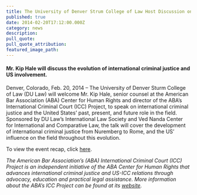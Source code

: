```yaml
---
title: The University of Denver Strum College of Law Host Discussion on International Criminal Justice and the United States’ Role
published: true
date: 2014-02-20T17:12:00.000Z
category: news
description:
pull_quote:
pull_quote_attribution:
featured_image_path:
---
```



#### Mr. Kip Hale will discuss the evolution of international criminal justice and US involvement.

Denver, Colorado, Feb. 20, 2014 – The University of Denver Sturm College of Law (DU Law) will welcome Mr. Kip Hale, senior counsel at the American Bar Association (ABA) Center for Human Rights and director of the ABA’s International Criminal Court (ICC) Project, to speak on international criminal justice and the United States’ past, present, and future role in the field. Sponsored by DU Law’s International Law Society and Ved Nanda Center for International and Comparative Law, the talk will cover the development of international criminal justice from Nuremberg to Rome, and the US’ influence on the field throughout this evolution.

To view the event recap, click [here](https://www.international-criminal-justice-today.org/events/the-international-criminal-justice-movement-past-present-future-and-where-the-us-fits-into-it-all/).

*The American Bar Association’s (ABA) International Criminal Court (ICC) Project is an independent initiative of the ABA Center for Human Rights that advances international criminal justice and US-ICC relations through advocacy, education and practical legal assistance. More information about the ABA’s ICC Project can be found at its [website](http://www.aba-icc.org/).*